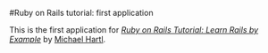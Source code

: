 #Ruby on Rails tutorial: first application

This is the first application for
[*Ruby on Rails Tutorial: Learn Rails by Example*](http://railstutorial.org)
by [Michael Hartl](http://michaelhartl.com).